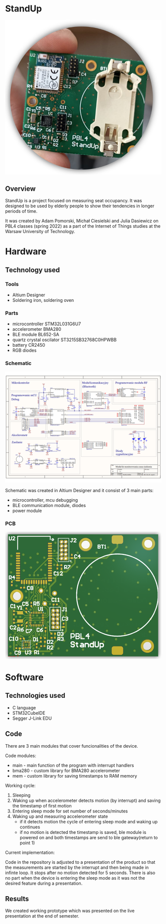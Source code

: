 # StandUp

![StandUp](img/device.png)

## Overview

StandUp is a project focused on measuring seat occupancy. It was designed to be used by elderly people to show their tendencies in longer periods of time.

It was created by Adam Pomorski, Michał Ciesielski and Julia Dasiewicz on PBL4 classes (spring 2022) as a part of the Internet of Things studies at the Warsaw University of Technology.

# Hardware

## Technology used

### Tools
- Altium Designer
- Soldering iron, soldering oven

### Parts
- microcontroller STM32L031G6U7
- accelerometer BMA280
- BLE module BL652-SA
- quartz crystal oscilator ST3215SB32768C0HPWBB
- battery CR2450
- RGB diodes

### Schematic

![Schematic](img/schematic.png)

Schematic was created in Altium Designer and it consist of  3 main parts:
- microcontroller, mcu debugging
- BLE communication module, diodes
- power module

### PCB

![Schematic](img/pcb.png)


# Software

## Technologies used
- C language
- STM32CubeIDE
- Segger J-Link EDU

## Code

There are 3 main modules that cover funcionalities of the device.

Code modules:

- main - main function of the program with interrupt handlers
- bma280 - custom library for BMA280 accelerometer
- mem - custom library for saving timestamps to RAM memory


Working cycle:

1. Sleeping
2. Waking up when accelerometer detects motion (by interrupt) and saving the timestamp of first motion 
3. Entering sleep mode for set number of seconds/minutes
4. Waking up and measuring accelerometer state
   - if it detects motion the cycle of entering sleep mode and waking up continues
   - if no motion is detected the timestamp is saved, ble module is powered on and both timestamps are send to ble gateway(return to point 1)


Current implementation:

Code in the repository is adjusted to a presentation of the product so that the measurements are started by the interrupt and then being made in infinte loop. It stops after no motion detected for 5 seconds. There is also no part when the device is entering the sleep mode as it was not the desired feature during a presentation. 


## Results

We created working prototype which was presented on the live presentation at the end of semester.

